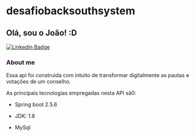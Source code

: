 # desafiobacksouthsystem

## Olá, sou o João! :D

[![Linkedin Badge](https://img.shields.io/badge/-LinkedIn-blue?style=flat-square&logo=Linkedin&logoColor=white&link=https://www.linkedin.com/in/jo%C3%A3o-neves-26ab6292/)](https://www.linkedin.com/in/jo%C3%A3o-neves-26ab6292/)

### About me

Essa api foi construida com intuito de transformar digitalmente as pautas e votações de um conselho.

As principais tecnologias empregadas nesta API sã0:

- Spring boot 2.5.6

- JDK: 1.8

- MySql
